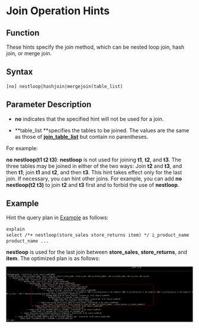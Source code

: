 # Join Operation Hints<a name="EN-US_TOPIC_0289899985"></a>

## Function<a name="en-us_topic_0283137375_en-us_topic_0237121534_section290819468377"></a>

These hints specify the join method, which can be nested loop join, hash join, or merge join.

## Syntax<a name="en-us_topic_0283137375_en-us_topic_0237121534_section3654114133815"></a>

```
[no] nestloop|hashjoin|mergejoin(table_list)
```

## Parameter Description<a name="en-us_topic_0283137375_en-us_topic_0237121534_section35948678143011"></a>

-   **no**  indicates that the specified hint will not be used for a join.

-   **table\_list **specifies the tables to be joined. The values are the same as those of  **[join\_table\_list](en-us_topic_0283136909.md#en-us_topic_0237121533_section1280444714345)**  but contain no parentheses.

For example:

**no nestloop\(t1 t2 t3\)**:  **nestloop**  is not used for joining  **t1**,  **t2**, and  **t3**. The three tables may be joined in either of the two ways: Join  **t2**  and  **t3**, and then  **t1**; join  **t1**  and  **t2**, and then  **t3**. This hint takes effect only for the last join. If necessary, you can hint other joins. For example, you can add  **no nestloop\(t2 t3\)**  to join  **t2**  and  **t3**  first and to forbid the use of  **nestloop**.

## Example<a name="en-us_topic_0283137375_en-us_topic_0237121534_section1127715590585"></a>

Hint the query plan in  [Example](en-us_topic_0283137554.md#en-us_topic_0237121532_section671421102912)  as follows:

```
explain
select /*+ nestloop(store_sales store_returns item) */ i_product_name product_name ...
```

**nestloop**  is used for the last join between  **store\_sales**,  **store\_returns**, and  **item**. The optimized plan is as follows:

![](figures/en-us_image_0283137630.png)


